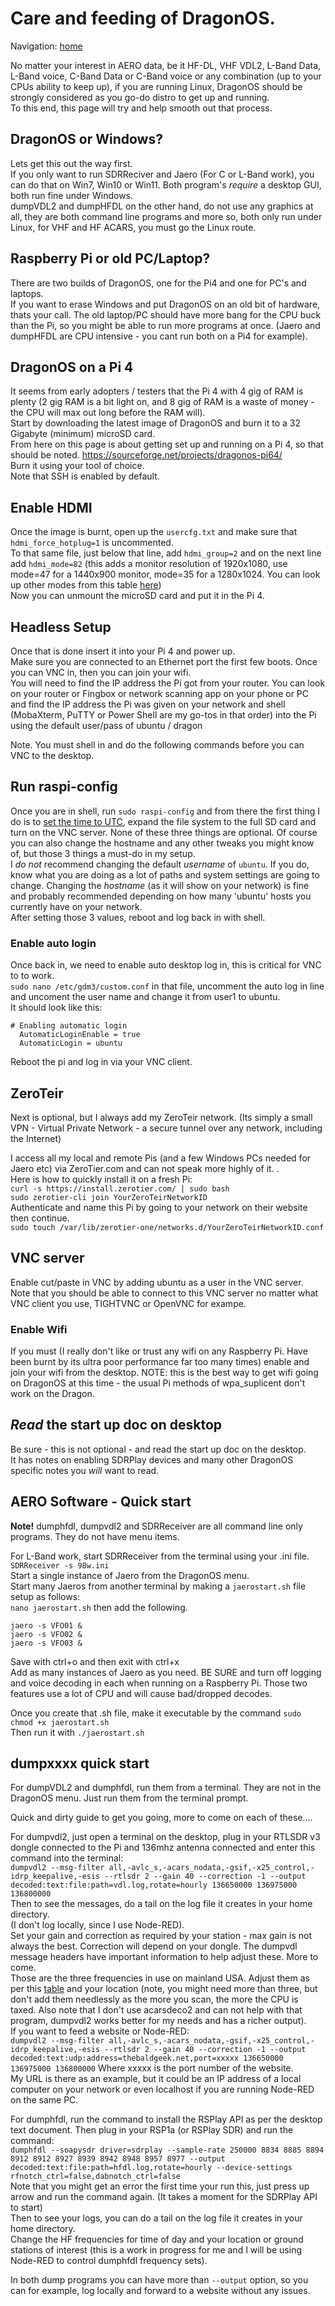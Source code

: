 # Care and feeding of DragonOS.   
   
Navigation: [home](README.md)  

No matter your interest in AERO data, be it HF-DL, VHF VDL2, L-Band Data, L-Band voice, C-Band Data or C-Band voice or any combination (up to your CPUs ability to keep up), if you are running Linux, DragonOS should be strongly considered as you go-do distro to get up and running.  
To this end, this page will try and help smooth out that process.   
## DragonOS or Windows?   
Lets get this out the way first.  
If you only want to run SDRReciver and Jaero (For C or L-Band work), you can do that on Win7, Win10 or Win11. Both program's _require_ a desktop GUI, both run fine under Windows.  
dumpVDL2 and dumpHFDL on the other hand, do not use any graphics at all, they are both command line programs and more so, both only run under Linux, for VHF and HF ACARS, you must go the Linux route.    
## Raspberry Pi or old PC/Laptop?  
There are two builds of DragonOS, one for the Pi4 and one for PC's and laptops.   
If you want to erase Windows and put DragonOS on an old bit of hardware, thats your call. The old laptop/PC should have more bang for the CPU buck than the Pi, so you might be able to run more programs at once. (Jaero and dumpHFDL are CPU intensive - you cant run both on a Pi4 for example).    
## DragonOS on a Pi 4   
It seems from early adopters / testers that the Pi 4 with 4 gig of RAM is plenty (2 gig RAM is a bit light on, and 8 gig of RAM is a waste of money - the CPU will max out long before the RAM will).   
Start by downloading the latest image of DragonOS and burn it to a 32 Gigabyte (minimum) microSD card.  
From here on this page is about getting set up and running on a Pi 4, so that should be noted.
<https://sourceforge.net/projects/dragonos-pi64/>   
Burn it using your tool of choice.   
Note that SSH is enabled by default.
## Enable HDMI
Once the image is burnt, open up the `usercfg.txt` and make sure that `hdmi_force_hotplug=1` is uncommented.   
To that same file, just below that line, add `hdmi_group=2` and on the next line add `hdmi_mode=82` (this adds a monitor resolution of 1920x1080, use mode=47 for a 1440x900 monitor, mode=35 for a 1280x1024. You can look up other modes from this table [here](https://www.raspberrypi.com/documentation/computers/config_txt.html#:~:text=These%20values%20are%20valid%20if%20hdmi_group%3D2%20(DMT)%3A))  
Now you can unmount the microSD card and put it in the Pi 4.   
## Headless Setup
Once that is done insert it into your Pi 4 and power up.   
Make sure you are connected to an Ethernet port the first few boots. Once you can VNC in, then you can join your wifi.   
You will need to find the IP address the Pi got from your router. You can look on your router or Fingbox or network scanning app on your phone or PC and find the IP address the Pi was given on your network and shell (MobaXterm, PuTTY or Power Shell are my go-tos in that order) into the Pi using the default user/pass of ubuntu / dragon  

Note. You must shell in and do the following commands before you can VNC to the desktop.
## Run raspi-config

Once you are in shell, run `sudo raspi-config` and from there the first thing I do is to [set the time to UTC](raspberrypi.md), expand the file system to the full SD card and turn on the VNC server. None of these three things are optional. Of course you can also change the hostname and any other tweaks you might know of, but those 3 things a must-do in my setup.   
I _do not_ recommend changing the default *username* of `ubuntu`. If you do, know what you are doing as a lot of paths and system settings are going to change. Changing the *hostname* (as it will show on your network) is fine and probably recommended depending on how many 'ubuntu' hosts you currently have on your network.   
After setting those 3 values, reboot and log back in with shell.  
### Enable auto login    
Once back in, we need to enable auto desktop log in, this is critical for VNC to to work.    
`sudo nano /etc/gdm3/custom.conf` in that file, uncomment the auto log in line and uncoment the user name and change it from user1 to ubuntu.   
It should look like this:   
```
# Enabling automatic login
  AutomaticLoginEnable = true
  AutomaticLogin = ubuntu
  ```   
Reboot the pi and log in via your VNC client.
## ZeroTeir ##
Next is optional, but I always add my ZeroTeir network. (Its simply a small VPN - Virtual Private Network - a secure tunnel over any network, including the Internet)    

I access all my local and remote Pis (and a few Windows PCs needed for Jaero etc) via ZeroTier.com and can not speak more highly of it. .  
Here is how to quickly install it on a fresh Pi:  
`curl -s https://install.zerotier.com/ | sudo bash`  
`sudo zerotier-cli join YourZeroTeirNetworkID`  
Authenticate and name this Pi by going to your network on their website then continue.  
`sudo touch /var/lib/zerotier-one/networks.d/YourZeroTeirNetworkID.conf`    
   
## VNC server
Enable cut/paste in VNC by adding ubuntu as a user in the VNC server.   
Note that you should be able to connect to this VNC server no matter what VNC client you use, TIGHTVNC or OpenVNC for exampe.

### Enable Wifi
If you must (I really don't like or trust any wifi on any Raspberry Pi. Have been burnt by its ultra poor performance far too many times) enable and join your wifi from the desktop. NOTE: this is the best way to get wifi going on DragonOS at this time - the usual Pi methods of wpa_suplicent don't work on the Dragon.
    
## *Read* the start up doc on desktop   
Be sure - this is not optional - and read the start up doc on the desktop.   
It has notes on enabling SDRPlay devices and many other DragonOS specific notes you *will* want to read.
## AERO Software - Quick start    
**Note!** dumphfdl, dumpvdl2 and SDRReceiver are all command line only programs. They do not have menu items.   

For L-Band work, start SDRReceiver from the terminal using your .ini file.  
`SDRReceiver -s 98w.ini`  
Start a single instance of Jaero from the DragonOS menu.   
Start many Jaeros from another terminal by making a `jaerostart.sh` file setup as follows:    
`nano jaerostart.sh` then add the following.   
```    
jaero -s VFO01 &   
jaero -s VFO02 &   
jaero -s VFO03 &   
```   
Save with ctrl+o and then exit with ctrl+x   
Add as many instances of Jaero as you need. BE SURE and turn off logging and voice decoding in each when running on a Raspberry Pi. Those two features use a lot of CPU and will cause bad/dropped decodes.   

Once you create that .sh file, make it executable by the command `sudo chmod +x jaerostart.sh`   
Then run it with `./jaerostart.sh`
    
   
## dumpxxxx quick start  
For dumpVDL2 and dumphfdl, run them from a terminal. They are not in the DragonOS menu. Just run them from the terminal prompt.

Quick and dirty guide to get you going, more to come on each of these....  

For dumpvdl2, just open a terminal on the desktop, plug in your RTLSDR v3 dongle connected to the Pi and 136mhz antenna connected and enter this command into the terminal:   
`dumpvdl2 --msg-filter all,-avlc_s,-acars_nodata,-gsif,-x25_control,-idrp_keepalive,-esis --rtlsdr 2 --gain 40 --correction -1 --output decoded:text:file:path=vdl.log,rotate=hourly 136650000 136975000 136800000`   
Then to see the messages, do a tail on the log file it creates in your home directory.   
(I don't log locally, since I use Node-RED).   
Set your gain and correction as required by your station - max gain is not always the best. Correction will depend on your dongle. The dumpvdl message headers have important information to help adjust these. More to come.   
Those are the three frequencies in use on mainland USA. Adjust them as per this [table](https://app.airframes.io/about#:~:text=you%20receive%20traffic.-,VDL%20(VHF%20Data%20Link),-We%20currently%20support) and your location (note, you might need more than three, but don't add them needlessly as the more you scan, the more the CPU is taxed. Also note that I don't use acarsdeco2 and can not help with that program, dumpvdl2 works better for my needs and has a richer output).   
If you want to feed a website or Node-RED:   
`dumpvdl2 --msg-filter all,-avlc_s,-acars_nodata,-gsif,-x25_control,-idrp_keepalive,-esis --rtlsdr 2 --gain 40 --correction -1 --output decoded:text:udp:address=thebaldgeek.net,port=xxxxx 136650000 136975000 136800000`
Where xxxxx is the port number of the website.   
My URL is there as an example, but it could be an IP address of a local computer on your network or even localhost if you are running Node-RED on the same PC.

For dumphfdl, run the command to install the RSPlay API as per the desktop text document. Then plug in your RSP1a (or RSPlay SDR) and run the command:   
`dumphfdl --soapysdr driver=sdrplay --sample-rate 250000 8834 8885 8894 8912 8912 8927 8939 8942 8948 8957 8977 --output decoded:text:file:path=hfdl.log,rotate=hourly --device-settings rfnotch_ctrl=false,dabnotch_ctrl=false`   
Note that you might get an error the first time your run this, just press up arrow and run the command again. (It takes a moment for the SDRPlay API to start)   
Then to see your logs, you can do a tail on the log file it creates in your home directory.   
Change the HF frequencies for time of day and your location or ground stations of interest (this is a work in progress for me and I will be using Node-RED to control dumphfdl frequency sets).   

In both dump programs you can have more than `--output` option, so you can for example, log locally and forward to a website without any issues.